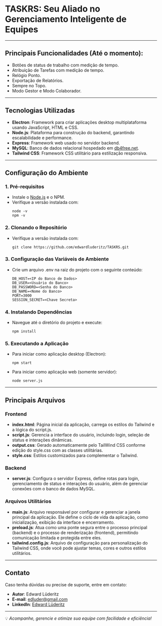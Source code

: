 # TASKRS: Seu Aliado no Gerenciamento Inteligente de Equipes

---

## **Principais Funcionalidades (Até o momento):**
- Botões de status de trabalho com medição de tempo.
- Atribuição de Tarefas com medição de tempo.
- Relógio Ponto.
- Exportação de Relatórios.
- Sempre no Topo.
- Modo Gestor e Modo Colaborador.

---

## **Tecnologias Utilizadas**
- **Electron**: Framework para criar aplicações desktop multiplataforma usando JavaScript, HTML e CSS.
- **Node.js**: Plataforma para construção do backend, garantindo escalabilidade e performance.
- **Express**: Framework web usado no servidor backend.
- **MySQL**: Banco de dados relacional hospedado em [db4free.net](https://db4free.net/).
- **Tailwind CSS**: Framework CSS utilitário para estilização responsiva.

---

## **Configuração do Ambiente**

### 1. **Pré-requisitos**
- Instale o [Node.js](https://nodejs.org/pt) e o NPM.
- Verifique a versão instalada com:
  ```
  node -v
  npm -v
  ```

### 2. **Clonando o Repositório**
- Verifique a versão instalada com:
  ```
  git clone https://github.com/edwardluderitz/TASKRS.git
  ```

### 3. **Configuração das Variáveis de Ambiente**
- Crie um arquivo .env na raiz do projeto com o seguinte conteúdo:
  ```
  DB_HOST=<IP do Banco de Dados>
  DB_USER=<Usuário do Banco>
  DB_PASSWORD=<Senha do Banco>
  DB_NAME=<Nome do Banco>
  PORT=3000
  SESSION_SECRET=<Chave Secreta>
  ```
### 4. **Instalando Dependências**
- Navegue até o diretório do projeto e execute:
  ```
  npm install
  ```
  
### 5. **Executando a Aplicação**
- Para iniciar como aplicação desktop (Electron):
  ```
  npm start
  ```
- Para iniciar como aplicação web (somente servidor):
  ```
  node server.js
  ```

---

## Principais Arquivos
### **Frontend**
- **index.html**: Página inicial da aplicação, carrega os estilos do Tailwind e a lógica do script.js.
- **script.js**: Gerencia a interface do usuário, incluindo login, seleção de status e interações dinâmicas.
- **output.css**: Gerado automaticamente pelo TailWind CSS conforme edição do style.css com as classes utilitárias.
- **style.css**: Estilos customizados para complementar o Tailwind.

### **Backend**
- **server.js**: Configura o servidor Express, define rotas para login, gerenciamento de status e interações do usuário, além de gerenciar conexões com o banco de dados MySQL.

### **Arquivos Utilitários**
- **main.js**: Arquivo responsável por configurar e gerenciar a janela principal da aplicação. Ele define o ciclo de vida da aplicação, como inicialização, exibição da interface e encerramento.
- **preload.js**: Atua como uma ponte segura entre o processo principal (backend) e o processo de renderização (frontend), permitindo comunicação limitada e protegida entre eles.
- **tailwind.config.js**: Arquivo de configuração para personalização do Tailwind CSS, onde você pode ajustar temas, cores e outros estilos utilitários.

---

## **Contato**

Caso tenha dúvidas ou precise de suporte, entre em contato:

- **Autor**: Edward Lüderitz
- **E-mail**: edluder@gmail.com
- **LinkedIn**: [Edward Lüderitz](https://www.linkedin.com/in/edwardluderitz/)

---

💡 _Acompanhe, gerencie e otimize sua equipe com facilidade e eficiência!_
